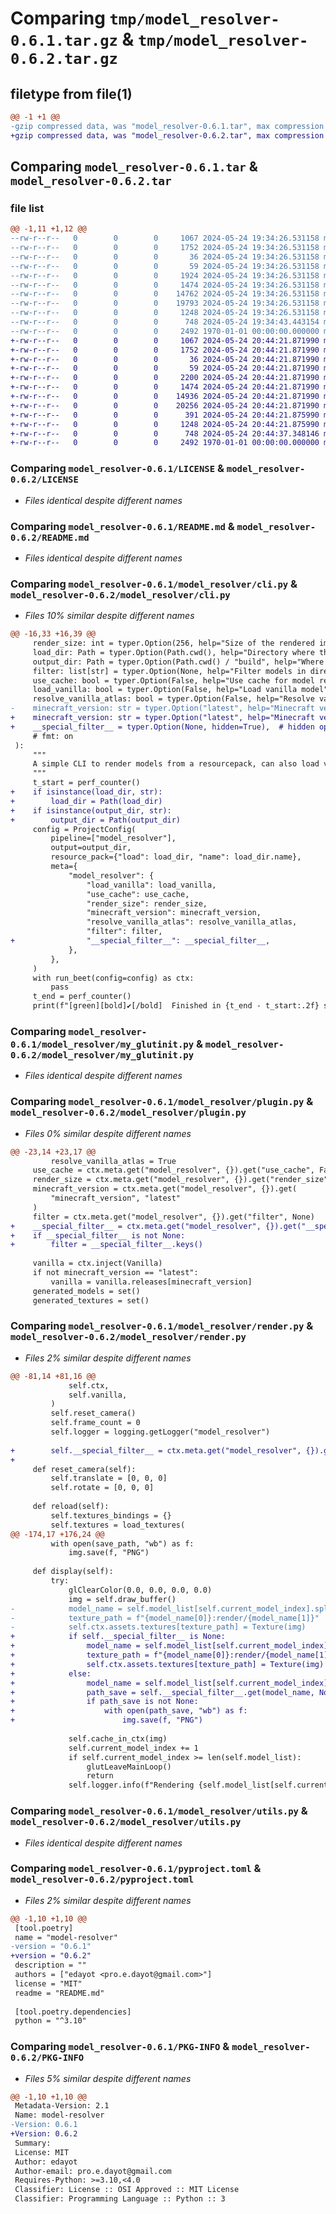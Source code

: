 # Comparing `tmp/model_resolver-0.6.1.tar.gz` & `tmp/model_resolver-0.6.2.tar.gz`

## filetype from file(1)

```diff
@@ -1 +1 @@
-gzip compressed data, was "model_resolver-0.6.1.tar", max compression
+gzip compressed data, was "model_resolver-0.6.2.tar", max compression
```

## Comparing `model_resolver-0.6.1.tar` & `model_resolver-0.6.2.tar`

### file list

```diff
@@ -1,11 +1,12 @@
--rw-r--r--   0        0        0     1067 2024-05-24 19:34:26.531158 model_resolver-0.6.1/LICENSE
--rw-r--r--   0        0        0     1752 2024-05-24 19:34:26.531158 model_resolver-0.6.1/README.md
--rw-r--r--   0        0        0       36 2024-05-24 19:34:26.531158 model_resolver-0.6.1/model_resolver/__init__.py
--rw-r--r--   0        0        0       59 2024-05-24 19:34:26.531158 model_resolver-0.6.1/model_resolver/__main__.py
--rw-r--r--   0        0        0     1924 2024-05-24 19:34:26.531158 model_resolver-0.6.1/model_resolver/cli.py
--rw-r--r--   0        0        0     1474 2024-05-24 19:34:26.531158 model_resolver-0.6.1/model_resolver/my_glutinit.py
--rw-r--r--   0        0        0    14762 2024-05-24 19:34:26.531158 model_resolver-0.6.1/model_resolver/plugin.py
--rw-r--r--   0        0        0    19793 2024-05-24 19:34:26.531158 model_resolver-0.6.1/model_resolver/render.py
--rw-r--r--   0        0        0     1248 2024-05-24 19:34:26.531158 model_resolver-0.6.1/model_resolver/utils.py
--rw-r--r--   0        0        0      748 2024-05-24 19:34:43.443154 model_resolver-0.6.1/pyproject.toml
--rw-r--r--   0        0        0     2492 1970-01-01 00:00:00.000000 model_resolver-0.6.1/PKG-INFO
+-rw-r--r--   0        0        0     1067 2024-05-24 20:44:21.871990 model_resolver-0.6.2/LICENSE
+-rw-r--r--   0        0        0     1752 2024-05-24 20:44:21.871990 model_resolver-0.6.2/README.md
+-rw-r--r--   0        0        0       36 2024-05-24 20:44:21.871990 model_resolver-0.6.2/model_resolver/__init__.py
+-rw-r--r--   0        0        0       59 2024-05-24 20:44:21.871990 model_resolver-0.6.2/model_resolver/__main__.py
+-rw-r--r--   0        0        0     2200 2024-05-24 20:44:21.871990 model_resolver-0.6.2/model_resolver/cli.py
+-rw-r--r--   0        0        0     1474 2024-05-24 20:44:21.871990 model_resolver-0.6.2/model_resolver/my_glutinit.py
+-rw-r--r--   0        0        0    14936 2024-05-24 20:44:21.871990 model_resolver-0.6.2/model_resolver/plugin.py
+-rw-r--r--   0        0        0    20256 2024-05-24 20:44:21.871990 model_resolver-0.6.2/model_resolver/render.py
+-rw-r--r--   0        0        0      391 2024-05-24 20:44:21.875990 model_resolver-0.6.2/model_resolver/tests/special_filter.py
+-rw-r--r--   0        0        0     1248 2024-05-24 20:44:21.875990 model_resolver-0.6.2/model_resolver/utils.py
+-rw-r--r--   0        0        0      748 2024-05-24 20:44:37.348146 model_resolver-0.6.2/pyproject.toml
+-rw-r--r--   0        0        0     2492 1970-01-01 00:00:00.000000 model_resolver-0.6.2/PKG-INFO
```

### Comparing `model_resolver-0.6.1/LICENSE` & `model_resolver-0.6.2/LICENSE`

 * *Files identical despite different names*

### Comparing `model_resolver-0.6.1/README.md` & `model_resolver-0.6.2/README.md`

 * *Files identical despite different names*

### Comparing `model_resolver-0.6.1/model_resolver/cli.py` & `model_resolver-0.6.2/model_resolver/cli.py`

 * *Files 10% similar despite different names*

```diff
@@ -16,33 +16,39 @@
     render_size: int = typer.Option(256, help="Size of the rendered image"),
     load_dir: Path = typer.Option(Path.cwd(), help="Directory where the resourcepack is located"),
     output_dir: Path = typer.Option(Path.cwd() / "build", help="Where you want to save the new resourcepack, with new textures corresponding to the model"), 
     filter: list[str] = typer.Option(None, help="Filter models in directory"),
     use_cache: bool = typer.Option(False, help="Use cache for model rendering)"),
     load_vanilla: bool = typer.Option(False, help="Load vanilla model"),
     resolve_vanilla_atlas: bool = typer.Option(False, help="Resolve vanilla model textures, True if load_vanilla is True"),
-    minecraft_version: str = typer.Option("latest", help="Minecraft version to use for vanilla models")
+    minecraft_version: str = typer.Option("latest", help="Minecraft version to use for vanilla models"),
+    __special_filter__ = typer.Option(None, hidden=True),  # hidden option
     # fmt: on
 ):
     """
     A simple CLI to render models from a resourcepack, can also load vanilla models.
     """
     t_start = perf_counter()
+    if isinstance(load_dir, str):
+        load_dir = Path(load_dir)
+    if isinstance(output_dir, str):
+        output_dir = Path(output_dir)
     config = ProjectConfig(
         pipeline=["model_resolver"],
         output=output_dir,
         resource_pack={"load": load_dir, "name": load_dir.name},
         meta={
             "model_resolver": {
                 "load_vanilla": load_vanilla,
                 "use_cache": use_cache,
                 "render_size": render_size,
                 "minecraft_version": minecraft_version,
                 "resolve_vanilla_atlas": resolve_vanilla_atlas,
                 "filter": filter,
+                "__special_filter__": __special_filter__,
             },
         },
     )
     with run_beet(config=config) as ctx:
         pass
     t_end = perf_counter()
     print(f"[green][bold]✔️[/bold]  Finished in {t_end - t_start:.2f} seconds [/green]")
```

### Comparing `model_resolver-0.6.1/model_resolver/my_glutinit.py` & `model_resolver-0.6.2/model_resolver/my_glutinit.py`

 * *Files identical despite different names*

### Comparing `model_resolver-0.6.1/model_resolver/plugin.py` & `model_resolver-0.6.2/model_resolver/plugin.py`

 * *Files 0% similar despite different names*

```diff
@@ -23,14 +23,17 @@
         resolve_vanilla_atlas = True
     use_cache = ctx.meta.get("model_resolver", {}).get("use_cache", False)
     render_size = ctx.meta.get("model_resolver", {}).get("render_size", 1024)
     minecraft_version = ctx.meta.get("model_resolver", {}).get(
         "minecraft_version", "latest"
     )
     filter = ctx.meta.get("model_resolver", {}).get("filter", None)
+    __special_filter__ = ctx.meta.get("model_resolver", {}).get("__special_filter__", None)
+    if __special_filter__ is not None:
+        filter = __special_filter__.keys()
 
     vanilla = ctx.inject(Vanilla)
     if not minecraft_version == "latest":
         vanilla = vanilla.releases[minecraft_version]
     generated_models = set()
     generated_textures = set()
```

### Comparing `model_resolver-0.6.1/model_resolver/render.py` & `model_resolver-0.6.2/model_resolver/render.py`

 * *Files 2% similar despite different names*

```diff
@@ -81,14 +81,16 @@
             self.ctx,
             self.vanilla,
         )
         self.reset_camera()
         self.frame_count = 0
         self.logger = logging.getLogger("model_resolver")
 
+        self.__special_filter__ = ctx.meta.get("model_resolver", {}).get("__special_filter__", None)
+
     def reset_camera(self):
         self.translate = [0, 0, 0]
         self.rotate = [0, 0, 0]
 
     def reload(self):
         self.textures_bindings = {}
         self.textures = load_textures(
@@ -174,17 +176,24 @@
         with open(save_path, "wb") as f:
             img.save(f, "PNG")
 
     def display(self):
         try:
             glClearColor(0.0, 0.0, 0.0, 0.0)
             img = self.draw_buffer()
-            model_name = self.model_list[self.current_model_index].split(":")
-            texture_path = f"{model_name[0]}:render/{model_name[1]}"
-            self.ctx.assets.textures[texture_path] = Texture(img)
+            if self.__special_filter__ is None:
+                model_name = self.model_list[self.current_model_index].split(":")
+                texture_path = f"{model_name[0]}:render/{model_name[1]}"
+                self.ctx.assets.textures[texture_path] = Texture(img)
+            else:
+                model_name = self.model_list[self.current_model_index]
+                path_save = self.__special_filter__.get(model_name, None)
+                if path_save is not None:
+                    with open(path_save, "wb") as f:
+                        img.save(f, "PNG")
 
             self.cache_in_ctx(img)
             self.current_model_index += 1
             if self.current_model_index >= len(self.model_list):
                 glutLeaveMainLoop()
                 return
             self.logger.info(f"Rendering {self.model_list[self.current_model_index]}")
```

### Comparing `model_resolver-0.6.1/model_resolver/utils.py` & `model_resolver-0.6.2/model_resolver/utils.py`

 * *Files identical despite different names*

### Comparing `model_resolver-0.6.1/pyproject.toml` & `model_resolver-0.6.2/pyproject.toml`

 * *Files 2% similar despite different names*

```diff
@@ -1,10 +1,10 @@
 [tool.poetry]
 name = "model-resolver"
-version = "0.6.1"
+version = "0.6.2"
 description = ""
 authors = ["edayot <pro.e.dayot@gmail.com>"]
 license = "MIT"
 readme = "README.md"
 
 [tool.poetry.dependencies]
 python = "^3.10"
```

### Comparing `model_resolver-0.6.1/PKG-INFO` & `model_resolver-0.6.2/PKG-INFO`

 * *Files 5% similar despite different names*

```diff
@@ -1,10 +1,10 @@
 Metadata-Version: 2.1
 Name: model-resolver
-Version: 0.6.1
+Version: 0.6.2
 Summary: 
 License: MIT
 Author: edayot
 Author-email: pro.e.dayot@gmail.com
 Requires-Python: >=3.10,<4.0
 Classifier: License :: OSI Approved :: MIT License
 Classifier: Programming Language :: Python :: 3
```

